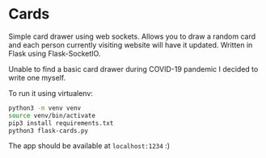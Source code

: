 # Cards
Simple card drawer using web sockets. Allows you to draw a random card
and each person currently visiting website will have it updated. 
Written in Flask using Flask-SocketIO.

Unable to find a basic card drawer during COVID-19 pandemic I decided to
write one myself.

To run it using virtualenv:

```sh
python3 -m venv venv
source venv/bin/activate
pip3 install requirements.txt
python3 flask-cards.py
```
The app should be available at `localhost:1234` :) 
